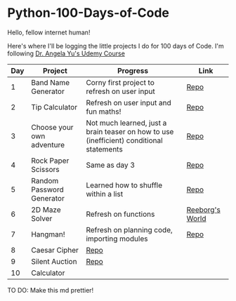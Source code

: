 # Python-100-Days-of-Code

Hello, fellow internet human!

Here's where I'll be logging the little projects I do for 100 days of Code. I'm following [Dr. Angela Yu's Udemy Course](https://www.udemy.com/course/100-days-of-code/)

| Day | Project | Progress | Link |
|-----|---------|----------|------|
|1|Band Name Generator|Corny first project to refresh on user input|[Repo](https://github.com/paulipotter/Python-100-Days-of-Code/tree/main/Band-Name-Generator/main.py)|
|2|Tip Calculator|Refresh on user input and fun maths!|[Repo](https://github.com/paulipotter/Python-100-Days-of-Code/tree/main/Tip-Calculator/main.py)|
|3|Choose your own adventure|Not much learned, just a brain teaser on how to use (inefficient) conditional statements|[Repo](https://github.com/paulipotter/Python-100-Days-of-Code/tree/main/Treasure-Island)|
|4|Rock Paper Scissors|Same as day 3|[Repo](https://github.com/paulipotter/Python-100-Days-of-Code/blob/main/Rock-Paper-Scissors/main.py)|
|5|Random Password Generator|Learned how to shuffle within a list|[Repo](https://github.com/paulipotter/Python-100-Days-of-Code/blob/main/Password-Generator/main.py)|
|6|2D Maze Solver|Refresh on functions|[Reeborg's World](https://reeborg.ca/reeborg.html?lang=en&mode=python&menu=worlds%2Fmenus%2Freeborg_intro_en.json&name=Maze&url=worlds%2Ftutorial_en%2Fmaze1.json)|
|7|Hangman!|Refresh on planning code, importing modules|[Repo](https://github.com/paulipotter/Python-100-Days-of-Code/tree/main/Hangman)|
|8|Caesar Cipher|[Repo](https://github.com/paulipotter/Python-100-Days-of-Code/tree/main/Caesar-Cipher)|
|9|Silent Auction|[Repo](https://github.com/paulipotter/Python-100-Days-of-Code/tree/main/Silent-Auction)|
|10|Calculator|


TO DO:
Make this md prettier!

